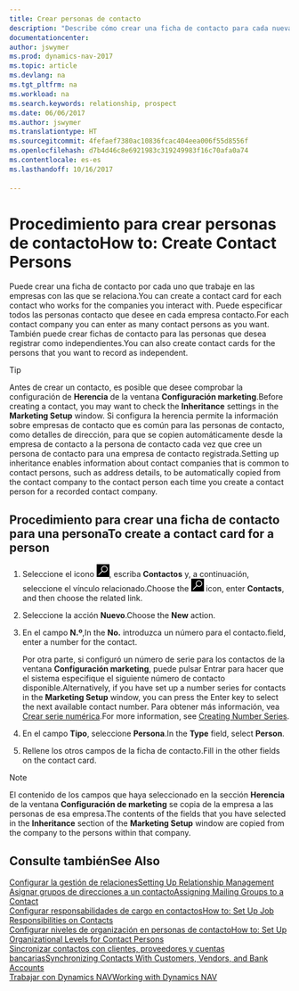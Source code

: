 ```yaml
---
title: Crear personas de contacto
description: "Describe cómo crear una ficha de contacto para cada nueva persona o cliente potencial con el que interactúe o tenga una relación de negocio."
documentationcenter: 
author: jswymer
ms.prod: dynamics-nav-2017
ms.topic: article
ms.devlang: na
ms.tgt_pltfrm: na
ms.workload: na
ms.search.keywords: relationship, prospect
ms.date: 06/06/2017
ms.author: jswymer
ms.translationtype: HT
ms.sourcegitcommit: 4fefaef7380ac10836fcac404eea006f55d8556f
ms.openlocfilehash: d7b4d46c8e6921983c319249983f16c70afa0a74
ms.contentlocale: es-es
ms.lasthandoff: 10/16/2017

---
```

# <a name="how-to-create-contact-persons"></a><span data-ttu-id="708e4-103">Procedimiento para crear personas de contacto</span><span class="sxs-lookup"><span data-stu-id="708e4-103">How to: Create Contact Persons</span></span>
<span data-ttu-id="708e4-104">Puede crear una ficha de contacto por cada uno que trabaje en las empresas con las que se relaciona.</span><span class="sxs-lookup"><span data-stu-id="708e4-104">You can create a contact card for each contact who works for the companies you interact with.</span></span> <span data-ttu-id="708e4-105">Puede especificar todos las personas contacto que desee en cada empresa contacto.</span><span class="sxs-lookup"><span data-stu-id="708e4-105">For each contact company you can enter as many contact persons as you want.</span></span> <span data-ttu-id="708e4-106">También puede crear fichas de contacto para las personas que desea registrar como independientes.</span><span class="sxs-lookup"><span data-stu-id="708e4-106">You can also create contact cards for the persons that you want to record as independent.</span></span>

> [!TIP]  
>   <span data-ttu-id="708e4-107">Antes de crear un contacto, es posible que desee comprobar la configuración de **Herencia** de la ventana **Configuración marketing**.</span><span class="sxs-lookup"><span data-stu-id="708e4-107">Before creating a contact, you may want to check the **Inheritance** settings in the **Marketing Setup** window.</span></span> <span data-ttu-id="708e4-108">Si configura la herencia permite la información sobre empresas de contacto que es común para las personas de contacto, como detalles de dirección, para que se copien automáticamente desde la empresa de contacto a la persona de contacto cada vez que cree un persona de contacto para una empresa de contacto registrada.</span><span class="sxs-lookup"><span data-stu-id="708e4-108">Setting up inheritance enables information about contact companies that is common to contact persons, such as address details, to be automatically copied from the contact company to the contact person each time you create a contact person for a recorded contact company.</span></span>

## <a name="to-create-a-contact-card-for-a-person"></a><span data-ttu-id="708e4-109">Procedimiento para crear una ficha de contacto para una persona</span><span class="sxs-lookup"><span data-stu-id="708e4-109">To create a contact card for a person</span></span>
1. <span data-ttu-id="708e4-110">Seleccione el icono ![Buscar página o informe](media/ui-search/search_small.png "icono Buscar página o informe"), escriba **Contactos** y, a continuación, seleccione el vínculo relacionado.</span><span class="sxs-lookup"><span data-stu-id="708e4-110">Choose the ![Search for Page or Report](media/ui-search/search_small.png "Search for Page or Report icon") icon, enter **Contacts**, and then choose the related link.</span></span>
2. <span data-ttu-id="708e4-111">Seleccione la acción **Nuevo**.</span><span class="sxs-lookup"><span data-stu-id="708e4-111">Choose the **New** action.</span></span>
3. <span data-ttu-id="708e4-112">En el campo **N.º**,</span><span class="sxs-lookup"><span data-stu-id="708e4-112">In the **No.**</span></span> <span data-ttu-id="708e4-113">introduzca un número para el contacto.</span><span class="sxs-lookup"><span data-stu-id="708e4-113">field, enter a number for the contact.</span></span>

    <span data-ttu-id="708e4-114">Por otra parte, si configuró un número de serie para los contactos de la ventana **Configuración marketing**, puede pulsar Entrar para hacer que el sistema especifique el siguiente número de contacto disponible.</span><span class="sxs-lookup"><span data-stu-id="708e4-114">Alternatively, if you have set up a number series for contacts in the **Marketing Setup** window, you can press the Enter key to select the next available contact number.</span></span> <span data-ttu-id="708e4-115">Para obtener más información, vea [Crear serie numérica](ui-create-number-series.md).</span><span class="sxs-lookup"><span data-stu-id="708e4-115">For more information, see [Creating Number Series](ui-create-number-series.md).</span></span>
4. <span data-ttu-id="708e4-116">En el campo **Tipo**, seleccione **Persona**.</span><span class="sxs-lookup"><span data-stu-id="708e4-116">In the **Type** field, select **Person**.</span></span>
5. <span data-ttu-id="708e4-117">Rellene los otros campos de la ficha de contacto.</span><span class="sxs-lookup"><span data-stu-id="708e4-117">Fill in the other fields on the contact card.</span></span>

> [!NOTE]  
>   <span data-ttu-id="708e4-118">El contenido de los campos que haya seleccionado en la sección **Herencia** de la ventana **Configuración de marketing** se copia de la empresa a las personas de esa empresa.</span><span class="sxs-lookup"><span data-stu-id="708e4-118">The contents of the fields that you have selected in the **Inheritance** section of the **Marketing Setup** window are copied from the company to the persons within that company.</span></span>

## <a name="see-also"></a><span data-ttu-id="708e4-119">Consulte también</span><span class="sxs-lookup"><span data-stu-id="708e4-119">See Also</span></span>
[<span data-ttu-id="708e4-120">Configurar la gestión de relaciones</span><span class="sxs-lookup"><span data-stu-id="708e4-120">Setting Up Relationship Management</span></span>](marketing-setup-marketing.md)  
[<span data-ttu-id="708e4-121">Asignar grupos de direcciones a un contacto</span><span class="sxs-lookup"><span data-stu-id="708e4-121">Assigning Mailing Groups to a Contact</span></span>](marketing-mailing-groups.md#AssignMailGroupContact)  
[<span data-ttu-id="708e4-122">Configurar responsabilidades de cargo en contactos</span><span class="sxs-lookup"><span data-stu-id="708e4-122">How to: Set Up Job Responsibilities on Contacts</span></span>](marketing-job-responsibilities.md)  
[<span data-ttu-id="708e4-123">Configurar niveles de organización en personas de contacto</span><span class="sxs-lookup"><span data-stu-id="708e4-123">How to: Set Up Organizational Levels for Contact Persons</span></span>](marketing-organizational-levels.md)  
[<span data-ttu-id="708e4-124">Sincronizar contactos con clientes, proveedores y cuentas bancarias</span><span class="sxs-lookup"><span data-stu-id="708e4-124">Synchronizing Contacts With Customers, Vendors, and Bank Accounts</span></span>](marketing-synchronize-contacts-customers-vendors-bank-accounts.md)  
[<span data-ttu-id="708e4-125">Trabajar con Dynamics NAV</span><span class="sxs-lookup"><span data-stu-id="708e4-125">Working with Dynamics NAV</span></span>](ui-work-product.md)  

